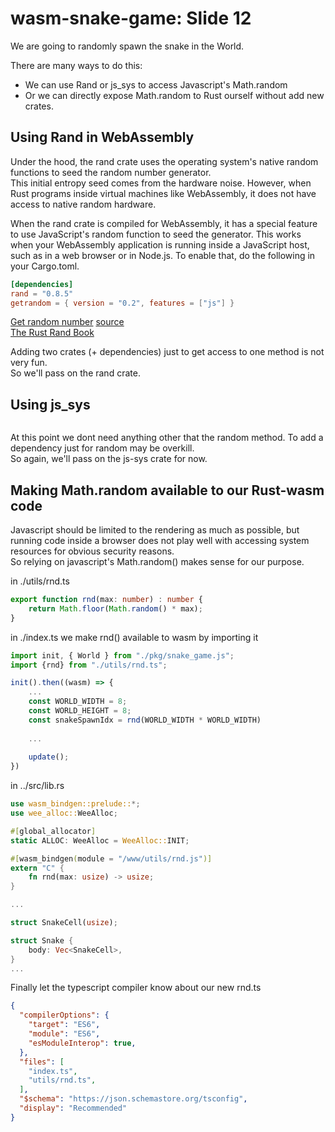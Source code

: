 # wasm-snake-game: Slide 12
We are going to randomly spawn the snake in the World.  

There are many ways to do this:
- We can use Rand or js_sys to access Javascript's Math.random 
- Or we can directly expose Math.random to Rust ourself without add new crates.

## Using Rand in WebAssembly

Under the hood, the rand crate uses the operating system's native random functions to seed the random number generator.   
This initial entropy seed comes from the hardware noise. 
However, when Rust programs inside virtual machines like WebAssembly, 
it does not have access to native random hardware.

When the rand crate is compiled for WebAssembly, 
it has a special feature to use JavaScript's random function to seed the generator. 
This works when your WebAssembly application is running inside a JavaScript host, 
such as in a web browser or in Node.js. To enable that, do the following in your Cargo.toml.

```toml
[dependencies]
rand = "0.8.5"
getrandom = { version = "0.2", features = ["js"] }
```

[Get random number](https://www.secondstate.io/articles/wasi-access-system-resources/)
[source](https://rust-by-example-ext.com/rand.html)  
[The Rust Rand Book](https://rust-random.github.io/book/intro.html)  

Adding two crates (+ dependencies) just to get access to one method is not very fun.  
So we'll pass on the rand crate.

## Using js_sys

```toml

```

At this point we dont need anything other that the random method. 
To add a dependency  just for random may be overkill.   
So again, we'll pass on the js-sys crate for now.

## Making Math.random available to our Rust-wasm code

Javascript should be limited to the rendering as much as possible, 
but running code inside a browser does not play well with accessing system 
resources for obvious security reasons.  
So relying on javascript's Math.random() makes sense for our purpose.

in ./utils/rnd.ts

```ts
export function rnd(max: number) : number {
    return Math.floor(Math.random() * max);
}
```
in ./index.ts we make rnd() available to wasm by importing it

```js
import init, { World } from "./pkg/snake_game.js";
import {rnd} from "./utils/rnd.ts";

init().then((wasm) => {
    ...
    const WORLD_WIDTH = 8;
    const WORLD_HEIGHT = 8;
    const snakeSpawnIdx = rnd(WORLD_WIDTH * WORLD_WIDTH)
    
    ...
    
    update();
})

```
 in ../src/lib.rs

```rust
use wasm_bindgen::prelude::*;
use wee_alloc::WeeAlloc;

#[global_allocator]
static ALLOC: WeeAlloc = WeeAlloc::INIT;

#[wasm_bindgen(module = "/www/utils/rnd.js")]
extern "C" {
    fn rnd(max: usize) -> usize;
}

...

struct SnakeCell(usize);

struct Snake {
    body: Vec<SnakeCell>,
}
...

```
Finally let the typescript compiler know about our new rnd.ts

```json
{
  "compilerOptions": {
    "target": "ES6",
    "module": "ES6",
    "esModuleInterop": true,
  },
  "files": [
    "index.ts",
    "utils/rnd.ts",
  ],
  "$schema": "https://json.schemastore.org/tsconfig",
  "display": "Recommended"
}
```

 



